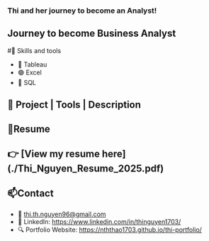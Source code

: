 ### Thi and her journey to become an Analyst!
## Journey to become Business Analyst
#🧰 Skills and tools 
- 🔴 Tableau
- 🟢 Excel
- 🔵 SQL

## 📁 Project | Tools | Description
## 📄Resume
👉 [View my resume here] (./Thi_Nguyen_Resume_2025.pdf)
---
## 📫Contact
- 📧 thi.th.nguyen96@gmail.com
- 💼 LinkedIn: https://www.linkedin.com/in/thinguyen1703/
- 🔍 Portfolio Website: https://nththao1703.github.io/thi-portfolio/
